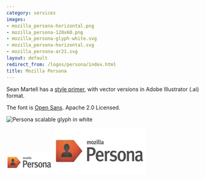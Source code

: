 ```yaml
---
category: services
images:
- mozilla_persona-horizontal.png
- mozilla_persona-120x60.png
- mozilla_persona-glyph-white.svg
- mozilla_persona-horizontal.svg
- mozilla_persona-ar21.svg
layout: default
redirect_from: /logos/persona/index.html
title: Mozilla Persona
---
```


Sean Martell has a [style primer](http://people.mozilla.org/~smartell/persona/), with vector versions in Adobe Illustrator \(.ai\) format.

The font is [Open Sans](http://www.google.com/fonts/#UsePlace:use/Collection:Open+Sans).  Apache 2.0 Licensed.

![Persona scalable glyph in white](glyph-white.svg)

![120x60 persona logo](persona-120x60.png) ![120x60 persona logo](persona-ar21.svg)